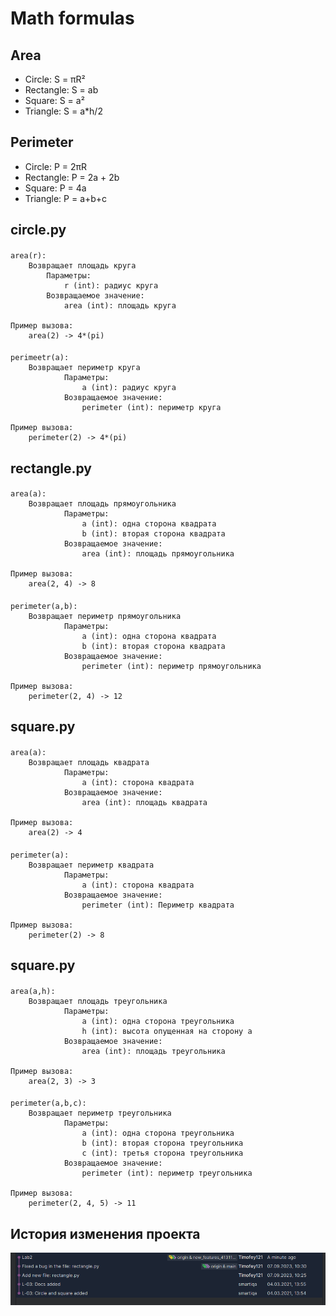 # Math formulas

## Area

- Circle: S = πR²
- Rectangle: S = ab
- Square: S = a²
- Triangle: S = a*h/2

## Perimeter

- Circle: P = 2πR
- Rectangle: P = 2a + 2b
- Square: P = 4a
- Triangle: P = a+b+c

## circle.py

####              

    area(r):
        Возвращает площадь круга
            Параметры:
                r (int): радиус круга
            Возвращаемое значение:
                area (int): площадь круга

    Пример вызова:
        area(2) -> 4*(pi)

####              

    perimeetr(a):
        Возвращает периметр круга
                Параметры:
                    a (int): радиус круга
                Возвращаемое значение:
                    perimeter (int): периметр круга
    
    Пример вызова:
        perimeter(2) -> 4*(pi)

## rectangle.py

####              

    area(a):
        Возвращает площадь прямоугольника
                Параметры:
                    a (int): одна сторона квадрата
                    b (int): вторая сторона квадрата
                Возвращаемое значение:
                    area (int): площадь прямоугольника
    
    Пример вызова:
        area(2, 4) -> 8

####              

    perimeter(a,b):
        Возвращает периметр прямоугольника
                Параметры:
                    a (int): одна сторона квадрата
                    b (int): вторая сторона квадрата
                Возвращаемое значение:
                    perimeter (int): периметр прямоугольника
    
    Пример вызова:
        perimeter(2, 4) -> 12

## square.py

####              

    area(a):
        Возвращает площадь квадрата
                Параметры:
                    a (int): сторона квадрата
                Возвращаемое значение:
                    area (int): площадь квадрата
    
    Пример вызова:
        area(2) -> 4

####              

    perimeter(a):
        Возвращает периметр квадрата
                Параметры:
                    a (int): сторона квадрата
                Возвращаемое значение:
                    perimeter (int): Периметр квадрата
    
    Пример вызова:
        perimeter(2) -> 8

## square.py

####              

    area(a,h):
        Возвращает площадь треугольника
                Параметры:
                    a (int): одна сторона треугольника
                    h (int): высота опущенная на сторону a
                Возвращаемое значение:
                    area (int): площадь треугольника
        
    Пример вызова:
        area(2, 3) -> 3

####              

    perimeter(a,b,c):
        Возвращает периметр треугольника
                Параметры:
                    a (int): одна сторона треугольника
                    b (int): вторая сторона треугольника
                    c (int): третья сторона треугольника
                Возвращаемое значение:
                    perimeter (int): периметр треугольника
        
    Пример вызова:
        perimeter(2, 4, 5) -> 11

## История изменения проекта
![img.png](img.png)